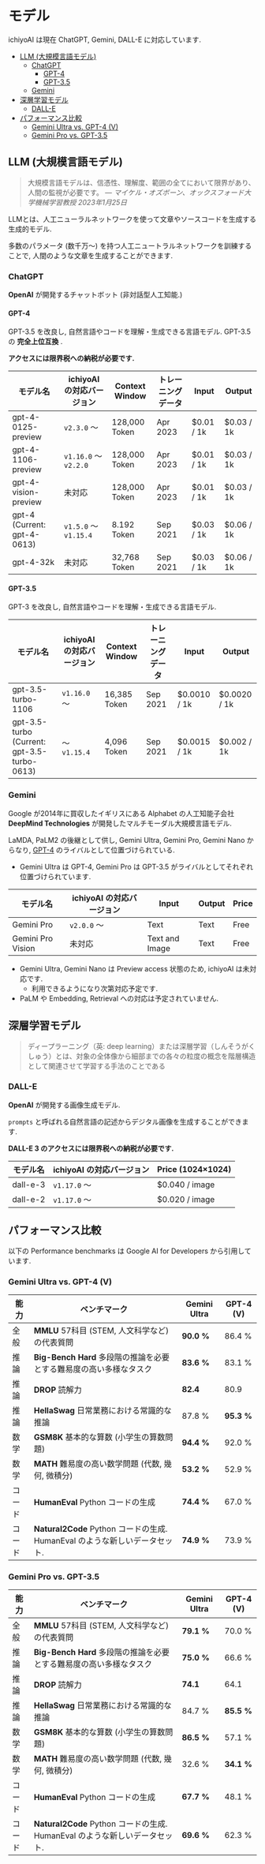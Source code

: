 # モデル

ichiyoAI は現在 ChatGPT, Gemini, DALL-E に対応しています.

- [LLM (大規模言語モデル)](#llm-大規模言語モデル)
  - [ChatGPT](#chatgpt)
    - [GPT-4](#gpt-4)
    - [GPT-3.5](#gpt-35)
  - [Gemini](#gemini)
- [深層学習モデル](#深層学習モデル)
  - [DALL-E](#dall-e)
- [パフォーマンス比較](#パフォーマンス比較)
  - [Gemini Ultra vs. GPT-4 (V)](#gemini-ultra-vs-gpt-4-v)
  - [Gemini Pro vs. GPT-3.5](#gemini-pro-vs-gpt-35)

## LLM (大規模言語モデル)

> 大規模言語モデルは、信憑性、理解度、範囲の全てにおいて限界があり、人間の監視が必要です。
> — *マイケル・オズボーン、オックスフォード大学機械学習教授 2023年1月25日*

LLMとは、人工ニューラルネットワークを使って文章やソースコードを生成する生成的モデル.

多数のパラメータ (数千万〜) を持つ人工ニュートラルネットワークを訓練することで, 人間のような文章を生成することができます.

### ChatGPT

**OpenAI** が開発するチャットボット (非対話型人工知能.)

#### GPT-4

GPT-3.5 を改良し, 自然言語やコードを理解・生成できる言語モデル. GPT-3.5 の **完全上位互換** .

**アクセスには限界税への納税が必要です.**

| モデル名 | ichiyoAI の対応バージョン | Context Window | トレーニングデータ | Input | Output |
| --- | --- | --- | --- | --- | --- |
| gpt-4-0125-preview | `v2.3.0` 〜 | 128,000 Token | Apr 2023 | $0.01 / 1k | $0.03 / 1k |
| gpt-4-1106-preview | `v1.16.0` 〜 `v2.2.0` | 128,000 Token | Apr 2023 | $0.01 / 1k | $0.03 / 1k |
| gpt-4-vision-preview | 未対応 | 128,000 Token | Apr 2023 | $0.01 / 1k | $0.03 / 1k |
| gpt-4 (Current: gpt-4-0613) | `v1.5.0` 〜 `v1.15.4` | 8.192 Token | Sep 2021 | $0.03 / 1k | $0.06 / 1k |
| gpt-4-32k | 未対応 | 32,768 Token | Sep 2021 | $0.03 / 1k | $0.06 / 1k |


#### GPT-3.5

GPT-3 を改良し, 自然言語やコードを理解・生成できる言語モデル.

| モデル名 | ichiyoAI の対応バージョン | Context Window | トレーニングデータ | Input | Output |
| --- | --- | --- | --- | --- | --- |
| gpt-3.5-turbo-1106 | `v1.16.0` 〜 | 16,385 Token | Sep 2021 | $0.0010 / 1k | $0.0020 / 1k |
| gpt-3.5-turbo (Current: gpt-3.5-turbo-0613) | 〜 `v1.15.4` | 4,096 Token | Sep 2021 | $0.0015 / 1k | $0.002 / 1k |

### Gemini

Google が2014年に買収したイギリスにある Alphabet の人工知能子会社 **DeepMind Technologies** が開発したマルチモーダル大規模言語モデル.

LaMDA, PaLM2 の後継として供し, Gemini Ultra, Gemini Pro, Gemini Nano からなり, [GPT-4](#gpt-4) のライバルとして位置づけられている.

- Gemini Ultra は GPT-4, Gemini Pro は GPT-3.5 がライバルとしてそれぞれ位置づけられています.

| モデル名 | ichiyoAI の対応バージョン | Input | Output | Price |
| --- | --- | --- | --- | --- |
| Gemini Pro | `v2.0.0` 〜 | Text | Text | Free |
| Gemini Pro Vision | 未対応 | Text and Image | Text | Free |

- Gemini Ultra, Gemini Nano は Preview access 状態のため, ichiyoAI は未対応です.
  - 利用できるようになり次第対応予定です.
- PaLM や Embedding, Retrieval への対応は予定されていません.

## 深層学習モデル

> ディープラーニング（英: deep learning）または深層学習（しんそうがくしゅう）とは、対象の全体像から細部までの各々の粒度の概念を階層構造として関連させて学習する手法のことである

### DALL-E

**OpenAI** が開発する画像生成モデル.

`prompts` と呼ばれる自然言語の記述からデジタル画像を生成することができます.

**DALL-E 3 のアクセスには限界税への納税が必要です.**

| モデル名 | ichiyoAI の対応バージョン | Price (1024×1024) |
| --- | --- | --- |
| dall-e-3 | `v1.17.0` 〜 | $0.040 / image |
| dall-e-2 | `v1.17.0` 〜 | $0.020 / image |

## パフォーマンス比較

以下の Performance benchmarks は Google AI for Developers から引用しています.

### Gemini Ultra vs. GPT-4 (V)

| 能力 | ベンチマーク | Gemini Ultra | GPT-4 (V) |
| --- | --- | --- | --- |
| 全般 | **MMLU** 57科目 (STEM, 人文科学など) の代表質問 | **90.0 %** | 86.4 % |
| 推論 | **Big-Bench Hard** 多段階の推論を必要とする難易度の高い多様なタスク | **83.6 %** | 83.1 % |
| 推論 | **DROP** 読解力 | **82.4** | 80.9 |
| 推論 | **HellaSwag** 日常業務における常識的な推論 | 87.8 % | **95.3 %** |
| 数学 | **GSM8K** 基本的な算数 (小学生の算数問題) | **94.4 %** | 92.0 % |
| 数学 | **MATH** 難易度の高い数学問題 (代数, 幾何, 微積分) | **53.2 %** | 52.9 % |
| コード | **HumanEval** Python コードの生成 | **74.4 %** | 67.0 % |
| コード | **Natural2Code** Python コードの生成. HumanEval のような新しいデータセット. | **74.9 %** | 73.9 % |

### Gemini Pro vs. GPT-3.5

| 能力 | ベンチマーク | Gemini Ultra | GPT-4 (V) |
| --- | --- | --- | --- |
| 全般 | **MMLU** 57科目 (STEM, 人文科学など) の代表質問 | **79.1 %** | 70.0 % |
| 推論 | **Big-Bench Hard** 多段階の推論を必要とする難易度の高い多様なタスク | **75.0 %** | 66.6 % |
| 推論 | **DROP** 読解力 | **74.1** | 64.1 |
| 推論 | **HellaSwag** 日常業務における常識的な推論 | 84.7 % | **85.5 %** |
| 数学 | **GSM8K** 基本的な算数 (小学生の算数問題) | **86.5 %** | 57.1 % |
| 数学 | **MATH** 難易度の高い数学問題 (代数, 幾何, 微積分) | 32.6 % | **34.1 %** |
| コード | **HumanEval** Python コードの生成 | **67.7 %** | 48.1 % |
| コード | **Natural2Code** Python コードの生成. HumanEval のような新しいデータセット. | **69.6 %** | 62.3 % |
